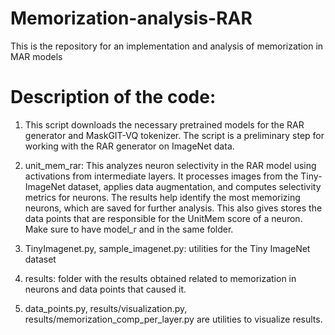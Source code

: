 # Memorization-analysis-RAR

This is the repository for an implementation and analysis of memorization in MAR models

# Description of the code:

1) This script downloads the necessary pretrained models for the RAR generator and MaskGIT-VQ tokenizer. The script is a preliminary step for working with the RAR generator on ImageNet data.
  
2)  unit_mem_rar: This analyzes neuron selectivity in the RAR model using activations from intermediate layers. It processes images from the Tiny-ImageNet dataset, applies data augmentation, and computes selectivity metrics for neurons. The results help identify the most memorizing neurons, which are saved for further analysis. This also gives stores the data points that are responsible for the UnitMem score of a neuron. Make sure to have model_r and in the same folder.

3) TinyImagenet.py, sample_imagenet.py: utilities for the Tiny ImageNet dataset

4) results: folder with the results obtained related to memorization in neurons and data points that caused it.
  
5) data_points.py, results/visualization.py, results/memorization_comp_per_layer.py are utilities to visualize results. 
